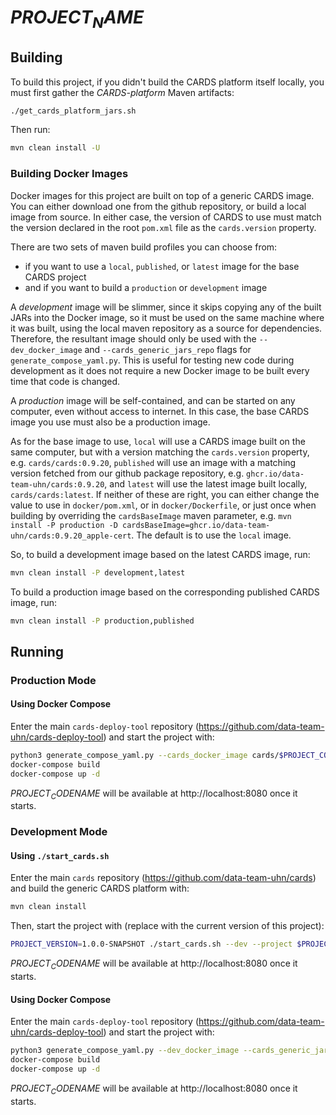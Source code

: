 # $PROJECT_NAME$

## Building

To build this project, if you didn't build the CARDS platform itself locally, you must first gather the _CARDS-platform_ Maven
artifacts:

```bash
./get_cards_platform_jars.sh
```

Then run:

```bash
mvn clean install -U
```

### Building Docker Images

Docker images for this project are built on top of a generic CARDS image.
You can either download one from the github repository, or build a local image from source.
In either case, the version of CARDS to use must match the version declared in the root `pom.xml` file as the `cards.version` property.

There are two sets of maven build profiles you can choose from:
- if you want to use a `local`, `published`, or `latest` image for the base CARDS project
- and if you want to build a `production` or `development` image

A _development_ image will be slimmer, since it skips copying any of the built JARs into the Docker image, so it must be used on the same machine where it was built, using the local maven repository as a source for dependencies.
Therefore, the resultant image should only be used with the `--dev_docker_image` and `--cards_generic_jars_repo` flags for `generate_compose_yaml.py`.
This is useful for testing new code during development as it does not require a new Docker image to be built every time that code is changed.

A _production_ image will be self-contained, and can be started on any computer, even without access to internet. In this case, the base CARDS image you use must also be a production image.

As for the base image to use, `local` will use a CARDS image built on the same computer, but with a version matching the `cards.version` property, e.g. `cards/cards:0.9.20`,
`published` will use an image with a matching version fetched from our github package repository, e.g. `ghcr.io/data-team-uhn/cards:0.9.20`,
and `latest` will use the latest image built locally, `cards/cards:latest`.
If neither of these are right, you can either change the value to use in `docker/pom.xml`, or in `docker/Dockerfile`,
or just once when building by overriding the `cardsBaseImage` maven parameter, e.g. `mvn install -P production -D cardsBaseImage=ghcr.io/data-team-uhn/cards:0.9.20_apple-cert`.
The default is to use the `local` image.

So, to build a development image based on the latest CARDS image, run:

```bash
mvn clean install -P development,latest
```

To build a production image based on the corresponding published CARDS image, run:

```bash
mvn clean install -P production,published
```

## Running

### Production Mode

#### Using Docker Compose

Enter the main `cards-deploy-tool` repository (https://github.com/data-team-uhn/cards-deploy-tool)
and start the project with:

```bash
python3 generate_compose_yaml.py --cards_docker_image cards/$PROJECT_CODENAME$:latest --oak_filesystem --composum
docker-compose build
docker-compose up -d
```

$PROJECT_CODENAME$ will be available at http://localhost:8080 once it starts.

### Development Mode

#### Using `./start_cards.sh`

Enter the main `cards` repository (https://github.com/data-team-uhn/cards)
and build the generic CARDS platform with:

```bash
mvn clean install
```

Then, start the project with (replace with the current version of this project):

```bash
PROJECT_VERSION=1.0.0-SNAPSHOT ./start_cards.sh --dev --project $PROJECT_CODENAME$ $ADDITIONAL_SLING_FEATURES$
```

$PROJECT_CODENAME$ will be available at http://localhost:8080 once it starts.

#### Using Docker Compose

Enter the main `cards-deploy-tool` repository (https://github.com/data-team-uhn/cards-deploy-tool)
and start the project with:

```bash
python3 generate_compose_yaml.py --dev_docker_image --cards_generic_jars_repo /path/to/$PROJECT_CODENAME$/.cards-generic-mvnrepo --cards_docker_image cards/$PROJECT_CODENAME$:latest --oak_filesystem --composum
docker-compose build
docker-compose up -d
```

$PROJECT_CODENAME$ will be available at http://localhost:8080 once it starts.
